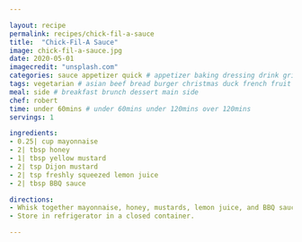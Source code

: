 ```yaml
---

layout: recipe
permalink: recipes/chick-fil-a-sauce 
title:  "Chick-Fil-A Sauce"
image: chick-fil-a-sauce.jpg 
date: 2020-05-01
imagecredit: "unsplash.com" 
categories: sauce appetizer quick # appetizer baking dressing drink grill healthyish marinade oven pickling quick raw salad sandwich sauce snack soup
tags: vegetarian # asian beef bread burger christmas duck french fruit indian italian mexican nuts pasta pork poultry rice seafood thanksgiving vegetarian
meal: side # breakfast brunch dessert main side
chef: robert 
time: under 60mins # under 60mins under 120mins over 120mins
servings: 1 

ingredients:
- 0.25| cup mayonnaise
- 2| tbsp honey
- 1| tbsp yellow mustard
- 2| tsp Dijon mustard
- 2| tsp freshly squeezed lemon juice
- 2| tbsp BBQ sauce

directions:
- Whisk together mayonnaise, honey, mustards, lemon juice, and BBQ sauce.
- Store in refrigerator in a closed container.

--- 
```

